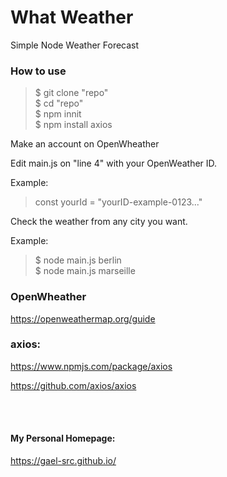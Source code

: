 # What Weather

Simple Node Weather Forecast

### How to use 

> $ git clone "repo" <br>
> $ cd "repo" <br>
> $ npm innit <br>
> $ npm install axios <br>

Make an account on OpenWheather

Edit main.js on "line 4" with your OpenWeather ID.

Example:

> const yourId = "yourID-example-0123..." <br>

Check the weather from any city you want.

Example:

> $ node main.js berlin <br>
> $ node main.js marseille <br>

### OpenWheather

https://openweathermap.org/guide

### axios:

https://www.npmjs.com/package/axios

https://github.com/axios/axios


</br>
</br>

#### My Personal Homepage:

https://gael-src.github.io/
